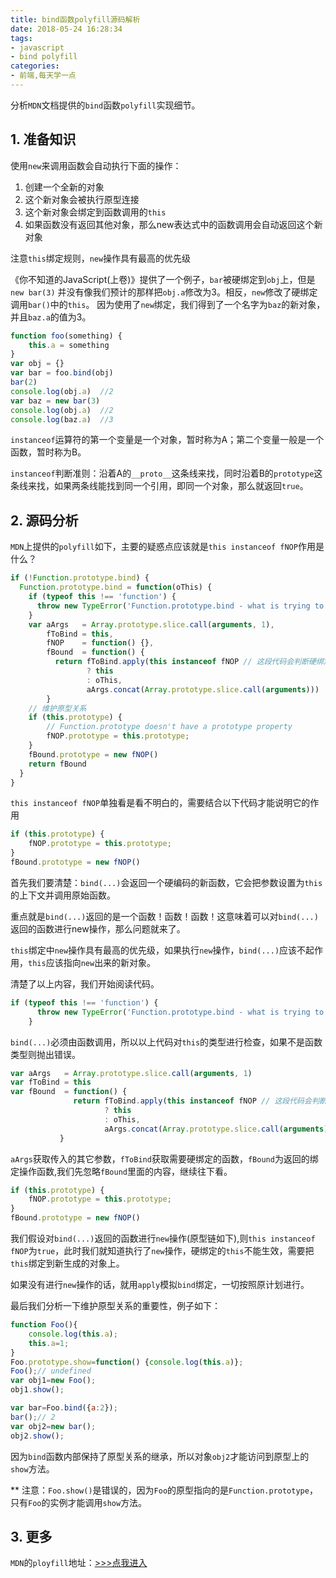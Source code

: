 ```yaml
---
title: bind函数polyfill源码解析
date: 2018-05-24 16:28:34
tags:
- javascript
- bind polyfill
categories:
- 前端,每天学一点
---
```


分析`MDN`文档提供的`bind`函数`polyfill`实现细节。

<!--more-->

## 1. 准备知识

使用`new`来调用函数会自动执行下面的操作：
1. 创建一个全新的对象
2. 这个新对象会被执行原型连接
3. 这个新对象会绑定到函数调用的`this`
4. 如果函数没有返回其他对象，那么new表达式中的函数调用会自动返回这个新对象

注意`this`绑定规则，`new`操作具有最高的优先级

《你不知道的JavaScript(上卷)》提供了一个例子，`bar`被硬绑定到`obj`上，但是`new bar(3)` 并没有像我们预计的那样把`obj.a`修改为3。相反，`new`修改了硬绑定调用`bar()`中的`this`。
因为使用了`new`绑定，我们得到了一个名字为`baz`的新对象，并且`baz.a`的值为3。

```javascript
function foo(something) {
    this.a = something
}
var obj = {}
var bar = foo.bind(obj)
bar(2)
console.log(obj.a)  //2
var baz = new bar(3)
console.log(obj.a)  //2
console.log(baz.a)  //3
```

`instanceof`运算符的第一个变量是一个对象，暂时称为A；第二个变量一般是一个函数，暂时称为B。

`instanceof`判断准则：沿着A的`__proto__`这条线来找，同时沿着B的`prototype`这条线来找，如果两条线能找到同一个引用，即同一个对象，那么就返回`true`。

## 2. 源码分析

`MDN`上提供的`polyfill`如下，主要的疑惑点应该就是`this instanceof fNOP`作用是什么？

```javascript
if (!Function.prototype.bind) {
  Function.prototype.bind = function(oThis) {
    if (typeof this !== 'function') {
      throw new TypeError('Function.prototype.bind - what is trying to be bound is not callable')
    }
    var aArgs   = Array.prototype.slice.call(arguments, 1),
        fToBind = this,
        fNOP    = function() {},
        fBound  = function() {
          return fToBind.apply(this instanceof fNOP // 这段代码会判断硬绑定函数是否是被new调用，如果是的话就会使用新创建的this替换硬绑定的this
                 ? this
                 : oThis,
                 aArgs.concat(Array.prototype.slice.call(arguments)))
        }
    // 维护原型关系
    if (this.prototype) {
        // Function.prototype doesn't have a prototype property
        fNOP.prototype = this.prototype; 
    }
    fBound.prototype = new fNOP()
    return fBound
  }
}
```

`this instanceof fNOP`单独看是看不明白的，需要结合以下代码才能说明它的作用

```javascript
if (this.prototype) {
    fNOP.prototype = this.prototype; 
}
fBound.prototype = new fNOP()
```

首先我们要清楚：`bind(...)`会返回一个硬编码的新函数，它会把参数设置为`this`的上下文并调用原始函数。

重点就是`bind(...)`返回的是一个函数！函数！函数！这意味着可以对`bind(...)`返回的函数进行new操作，那么问题就来了。

`this`绑定中`new`操作具有最高的优先级，如果执行`new`操作，`bind(...)`应该不起作用，`this`应该指向`new`出来的新对象。

清楚了以上内容，我们开始阅读代码。

```javascript
if (typeof this !== 'function') {
      throw new TypeError('Function.prototype.bind - what is trying to be bound is not callable')
    }
```

`bind(...)`必须由函数调用，所以以上代码对`this`的类型进行检查，如果不是函数类型则抛出错误。

```javascript
var aArgs   = Array.prototype.slice.call(arguments, 1)
var fToBind = this
var fBound  = function() {
              return fToBind.apply(this instanceof fNOP // 这段代码会判断硬绑定函数是否是被new调用，如果是的话就会使用新创建的this替换硬绑定的this
                     ? this
                     : oThis,
                     aArgs.concat(Array.prototype.slice.call(arguments)))
           }
```

`aArgs`获取传入的其它参数，`fToBind`获取需要硬绑定的函数，`fBound`为返回的绑定操作函数,我们先忽略`fBound`里面的内容，继续往下看。

```javascript
if (this.prototype) {
    fNOP.prototype = this.prototype; 
}
fBound.prototype = new fNOP()
```
我们假设对`bind(...)`返回的函数进行`new`操作(原型链如下),则`this instanceof fNOP`为`true`，此时我们就知道执行了`new`操作，硬绑定的`this`不能生效，需要把`this`绑定到新生成的对象上。

<!--![](https://raw.githubusercontent.com/Nirvana-cn/Photograph-deposit/master/p15.png)-->

如果没有进行`new`操作的话，就用`apply`模拟`bind`绑定，一切按照原计划进行。

最后我们分析一下维护原型关系的重要性，例子如下：

```javascript
function Foo(){
    console.log(this.a);
    this.a=1;
}
Foo.prototype.show=function() {console.log(this.a)};
Foo();// undefined
var obj1=new Foo();
obj1.show();

var bar=Foo.bind({a:2});
bar();// 2
var obj2=new bar();
obj2.show();
```
因为`bind`函数内部保持了原型关系的继承，所以对象`obj2`才能访问到原型上的`show`方法。

** 注意：`Foo.show()`是错误的，因为`Foo`的原型指向的是`Function.prototype`，只有`Foo`的实例才能调用`show`方法。

## 3. 更多

`MDN`的`ployfill`地址：[>>>点我进入](https://developer.mozilla.org/en-US/docs/Web/JavaScript/Reference/Global_Objects/Function/bind#Polyfill)
